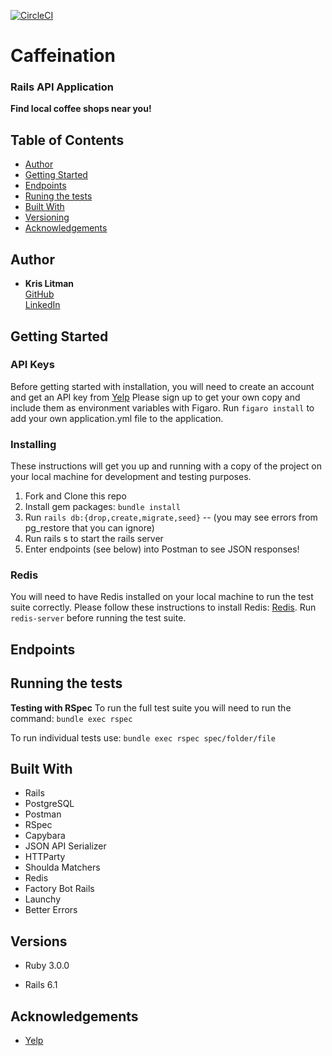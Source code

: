 [![CircleCI](https://circleci.com/gh/krislitman/caffeination_be.svg?style=shield)](https://circleci.com/gh/krislitman/caffeination_be)

# Caffeination

### Rails API Application

**Find local coffee shops near you!**

## Table of Contents

  - [Author](#author)
  - [Getting Started](#getting-started)
  - [Endpoints](#endpoints)
  - [Runing the tests](#running-the-tests)
  - [Built With](#built-with)
  - [Versioning](#versions)
  - [Acknowledgements](#acknowledgements)

## Author

  - **Kris Litman**<br>
    [GitHub](https://github.com/krislitman)<br>
    [LinkedIn](https://www.linkedin.com/in/kris-litman/)

## Getting Started

### API Keys

Before getting started with installation, you will need to create an account and get an API key from
[Yelp](https://fusion.yelp.com/)
Please sign up to get your own copy and include them as environment variables with Figaro.
Run `figaro install` to add your own application.yml file to the application.

### Installing

These instructions will get you up and running with a copy of the project on
your local machine for development and testing purposes.

1. Fork and Clone this repo
2. Install gem packages: `bundle install`
3. Run `rails db:{drop,create,migrate,seed}` -- (you may see errors from pg_restore that you can ignore)
4. Run rails s to start the rails server
5. Enter endpoints (see below) into Postman to see JSON responses!

### Redis

You will need to have Redis installed on your local machine to run the test suite correctly.
Please follow these instructions to install Redis: [Redis](https://redis.io/download).
Run `redis-server` before running the test suite.

## Endpoints

## Running the tests

**Testing with RSpec**
To run the full test suite you will need to run the command:
`bundle exec rspec`

To run individual tests use:
`bundle exec rspec spec/folder/file`

## Built With

- Rails
- PostgreSQL
- Postman
- RSpec
- Capybara
- JSON API Serializer
- HTTParty
- Shoulda Matchers
- Redis
- Factory Bot Rails
- Launchy
- Better Errors

## Versions

- Ruby 3.0.0

- Rails 6.1

## Acknowledgements

- [Yelp](https://www.yelp.com/developers/)

